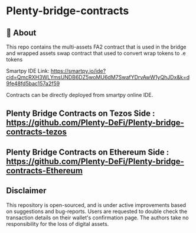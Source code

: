 # Plenty-bridge-contracts

## 📝 About
This repo contains the multi-assets FA2 contract that is used in the bridge and wrapped assets swap contract that used to convert wrap tokens to .e tokens

Smartpy IDE Link: https://smartpy.io/ide?cid=QmcRXH3WLYmsUNDB6DZ5woMU6dM7SwafYDrvAwW1yQhJDx&k=d9fe48fd5bac157a2f59

Contracts can be directly deployed from smartpy online IDE.

## Plenty Bridge Contracts on Tezos Side : https://github.com/Plenty-DeFi/Plenty-bridge-contracts-tezos
## Plenty Bridge Contracts on Ethereum Side : https://github.com/Plenty-DeFi/Plenty-bridge-contracts-Ethereum

## Disclaimer
This repository is open-sourced, and is under active improvements based on suggestions and bug-reports. Users are requested to double check the transaction details on their wallet's confirmation page. The authors take no responsibility for the loss of digital assets.
